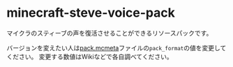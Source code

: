# minecraft-steve-voice-pack
マイクラのスティーブの声を復活させることができるリソースパックです。

バージョンを変えたい人は[pack.mcmeta](./pack.mcmeta)ファイルの`pack_format`の値を変更してください。
変更する数値はWikiなどで各自調べてください。
